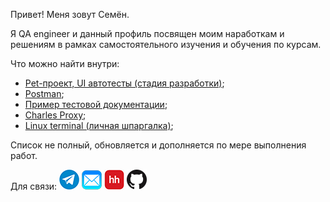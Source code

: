 
Привет! Меня зовут Семён.<p>
	
Я QA engineer и данный профиль посвящен моим наработкам и решениям в рамках самостоятельного изучения и обучения по курсам.

	
	
 Что можно найти внутри:
- <a href=https://github.com/Snick-P/autotest-with-selenide-junit5-spring/>Pet-проект, UI автотесты (стадия разработки)</a>;
- <a href=https://github.com/Snick-P/Postman/>Postman</a>;
- <a href=https://github.com/Snick-P/Documents/>Пример тестовой документации</a>;
- <a href=https://github.com/Snick-P/Charles-Proxy/>Charles Proxy</a>;
- <a href=https://github.com/Snick-P/GitBash/>Linux terminal (личная шпаргалка)</a>;

Список не полный, обновляется и дополняется по мере выполнения работ.


Для связи:
[![Telegram](icons/telegram.png)](https://t.me/snicky_pls)
[![Mail](icons/mail.png)](mailto:prosk.simon@gmail.com)
[![HeadHunter](icons/hh.png)](https://omsk.hh.ru/resume/74e3b715ff09804fb80039ed1f586159704e31)
[![GitHub](icons/github.png)](https://github.com/Snick-P)




